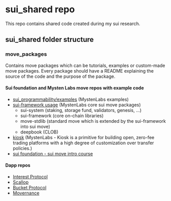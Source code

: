 # sui_shared repo

This repo contains shared code created during my sui research.

## sui_shared folder structure

### move_packages

Contains move packages which can be tutorials, examples or custom-made move packages.
Every package should have a README explaining the source of the code and the purpose of the package.

#### Sui foundation and Mysten Labs move repos with example code

- [sui_programmability/examples](https://github.com/MystenLabs/sui/tree/main/sui_programmability/examples) (MystenLabs examples)
- [sui-framework usage](https://github.com/MystenLabs/sui/tree/main/crates/sui-framework) (MystenLabs core sui move packages)
  - sui-system (staking, storage fund, validators, genesis, ...)
  - sui-framework (core on-chain libraries)
  - move-stdlib (standard move which is extended by the sui-framework into sui move)
  - deepbook (CLOB)
- [kiosk](https://github.com/MystenLabs/sui/tree/devnet/crates/sui-framework/packages/sui-framework/sources/kiosk) (MystenLabs - Kiosk is a primitive for building open, zero-fee trading platforms with a high degree of customization over transfer policies.)
- [sui foundation - sui move intro course](https://github.com/sui-foundation/sui-move-intro-course)

#### Dapp repos

- [Interest Protocol](https://github.com/interest-protocol)
- [Scallop](https://github.com/scallop-io)
- [Bucket Protocol](https://github.com/BucketProtocol)
- [Movernance](https://github.com/movernance)